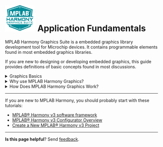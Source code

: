 # ![Microchip Technology](images/mhgs.png) Application Fundamentals

MPLAB Harmony Graphics Suite is a embedded graphics library development tool for Microchip devices. It contains programmable elements found in most embedded graphics libraries.

If you are new to designing or developing embedded graphics, this guide provides definitions of basic concepts found in most discussions.

<details><summary>Graphics Basics</summary>
<p>

* **Pixel**: A pixel is a physical point in a raster image, or the smallest addressable element in an all-points addressable display device. The number of Pixels Per Inch (PPI) is a metric for how finely the image is displayed.

![Microchip Technology](images/gfx_ovr%20Pixels%20Per%20Inch.png)

* **Primitive**: A primitive is a basic building block for drawing to the screen: e.g. point, line, arc, circle, bar. 
* **Widget**: A widget is a graphical object that is used to convey information or provide user input to the system. Widgets are created by assembling multiple primitives. Examples of widgets in MPLAB Harmony Graphics Suite are: 

![Microchip Technology](images/gfx_ovr%20example%20widgets.png)

* **Font**: A set of type or characters of one style, weight and size for a given typeface, for example:

    ![Microchip Technology](images/gfx_ovr%20font%20examples.png)

* **Glyph**: A pixel representation of an individual character in a given typeface.
* **Bit Block Transfer (BLIT)**: A data operation that combines two or more bitmaps using Boolean functions. An example of a BLIT would be adding an animated object (sprite) on top of a background image while ignoring the background (black) pixels in the sprite’s bitmap.
* **Layer**: The objects of a graphics design can be organized into a hierarchy with child objects which inherit properties from a parent object, which can be a child of another parent object higher in the hierarchy. Every design in MPLAB Harmony Graphics Suite has a Layer0. Additional layers can be added in the tree view panel to provide overlapping layers of objects which are all children of parent layers.
* **Sprite**: A small two-dimensional bit map that is added to a larger scene. Typically, sprites are used to simulate movement by quickly erasing a prior drawing and redrawing the sprite in a slightly different position.
* **Display Resolution**: The number of distinct pixels in each dimension that can be displayed. It is usually quoted in width x height in units of pixels.
* **Alpha Blending**: A graphical technique which blends pixels of overlapping widgets together instead of overwriting one with another. Alpha blending ranges from fully transparent to fully visible (blocking all beneath).
* **Color Depth**: The number of bits required to represent the color of a single pixel. It is expressed as bits per pixel (bpp). Typical bits per pixel are 8, 16, 24, and 32.
* **Color Model, RGB**: The RGB Color Model is an additive color model in which red, green, and blue light are added together in various ways to reproduce a broad array of colors. Colors are expressed as a triplet (RGB) (Source: Wikipedia). Examples of color models are:
    * **RGB 565** (16 bpp, Red: 5 bits, Green: 6 bits, Blue: 5 bits)
    * **RGBA 8888** (32 bpp, Red: 8 bits, Green 8 bits, Blue: 8 bits, Alpha: 8 Bits)
* **Graphics Controller**: The peripheral of a processor or separate device responsible for driving the pixel data to the display.
* **Frame Buffer**: The block of memory that stores the pixel data to be transferred to the screen. A frame buffer can be thought of as a copy of the display’s pixel values.
* **Graphics Processor**: Dedicated hardware within a microcontroller designed to accelerate updating the frame buffer for primitives such as lines and rectangles and for bit block transfers.

## Why Graphics?
A brief discussion of the growth and importance of graphics in modern embedded systems.
### Description
The arrival of smartphones that incorporate feature-rich graphics and easy-to-use touch interfaces has changed user expectations for all types of products, from coffee makers to industrial control panels. Users now expect intuitive, touch-enabled user interfaces with rich colors and crisp designs in the simplest of products. Simple gestures like swipes and pinching are all part of the touch interactivity experience. When compared to designs of a decade ago, modern embedded graphics are significantly more sophisticated.

When adding graphics to modern designs, a full-color display with touch capabilities has become a necessity. Every Graphical User Interface (GUI) involves three elements: images, text and geometric shapes. The use of fonts allows customization of text. Image formats such as JPEG or PNG may be used in lieu of raw uncompressed images, depending on the demands of the application. Graphics libraries with the capability to draw simple geometric shapes like circles and rectangles allow you to trade processing cycles for storage and memory space.

Modern graphics libraries use parameterized data structures called widgets to manage the three essential graphic elements. Widgets may also be used to create interactive touch elements such as buttons, slider bars or list wheels. Widgets are grouped into screens. Whether widgets are drawn in front or behind (the z-order) within the screen must be managed as well. One goal of any well-designed and organized GUI is to minimize pixel redraws that can occur when objects overlap.

To build screens using widgets, a What-You-See-Is-What-You-Get (WYSIWIG) design tool is essential. The GUI design tool should provide a pixel-exact representation of screen objects and provide quick iterations of object edits. There are many components that a good GUI design should have.

* **Language** – The GUI should support the user’s preferred language.
* **Graphics** – The GUI should be simple, comprehensive and easy-to-understand with a a modern, fresh look.
* **Motion** – Motion should be used to provide additional information, in addition to entertainment, to the user. 
* **information** to the user?
* **Information Design** – Information that the GUI is communicating should be easy to understand and use.
* **Interface Design** – The user should be able to successfully navigate and manipulate the interface to accomplish useful tasks.
* **Interaction Design** – The underlying firmware or software’s reaction to user inputs should not impede or detract from the user experience.
* **Programming** – The GUI should be robust and error free.

Several trends in today’s user interface designs can help keep a GUI design modern and fresh looking.

* **Seamless Interface** – This trend minimizes screen transitions by bringing up needed content without changing the application’s display or using many redraws. This is achieved by using double buffering, layers and mask colors.
* **Typography** – Large headlines in combination with smooth animation provides an eye-catching design without using unnecessary content. This is achieved with flexible font management tools that minimize the memory footprint of fonts and strings.
* **Gradient Transitions** – Smooth transitions from one gradient background to another signifying a specific action provides a very engaging user experience. Our gradient widget enables easy implementation of this trend.
* **Custom Illustrations** – High-quality illustrations or graphics in unique styles keeps the user coming back for more. Flexible support for images in multiple formats, as well as image compression, are needed to execute this capability.
* **Video** – Videos in a format that complements the look and feel of the GUI add interest and can quickly communicate complex ideas to the user.
* **Strong Focus on the User Experience (UX) - Combine ease of use with a clean and convenient user interface. Don’t trade effectiveness for beauty. Design iterations need to be made quickly and easily. User feedback should be easily be added to any design.
* **Interaction** – Each interactive element in the design should provide immediate and smooth feedback to the user. Event Management tools support the design of effective user interface.
* **Soothing Colors** – Give preference to a GUI palette with a calm pastel colors and avoid bright colors. Flexible color schemes should be able to be customized for a desired look and feel.

</p>
</details>

<details><summary>Why use MPLAB Harmony Graphics?</summary>
<p>

This section discusses the benefits of using the MPLAB Harmony Graphics Suite for embedded graphics development.
### Description
Here are the key reasons to use MPLAB Harmony Graphics Suite:
* It’s Good
* It’s Fast
* It’s Free
### It's Good
MPLAB Harmony Graphics Suite is tightly integrated with MPLAB X Integrated Development Environment to provide an enhanced, interactive development environment.
### Description
The GUI Editor provides an exact representation of the graphical design, eliminating the Tweak/Generate/Build/Load/Run iterative cycle needed when the physical display was the only way to see the design. It has the best multi-language font and string support of any available graphics suite.  In today’s worldwide market, it is essential that adding localization features be straightforward and quick. Strings are stored as an array of pointers to a glyph lookup table rather than an array of glyphs. This greatly reduces the cost of multi-language support using non-ASCII encoded fonts, such as Chinese and other languages with non-Roman alphabets.

A full set of internal tools is provided to manage all the assets needed to build a GUI, including fonts, strings and images. Images can be imported into the application in one format and stored in an alternate format. Images can be compressed to trade off smaller memory footprint for more image processing.

The memory footprint of all assets can be optimized using the Memory Configuration tool. This tool enables image compression or format translation to the image assets that use up the most memory. The Heap Estimator tool estimates heap usage for all widgets and image decoders used the application, minimizing wasted memory from a heap allocation.
Support for multiple graphic layers and double buffering is built into the tool suite and can be enabled using a few mouse clicks. Animation using sprites is easily accomplished using double buffering. Video is also supported. Support for both on-chip and off-chip display drivers is provided.

The Display Manager supports color encoding schemes from 8 bits per pixel using an 8-bit global Lookup Table (LUT) to 32 bits per pixel (32-bit RGBA blending). Using the global LUT replaces every pixel color value in frame buffers and images with just one byte that addresses a location in the global palette LUT. The Global Palette tool optimizes LUT values based on the images and color schemes used in the design to minimize posterization. Using the global palette LUT allows for double buffering on small memory devices, greatly improving graphics performance.

Multiple widget color schemes are supported, allowing easy and low-overhead customization of the interface’s look.
Managing application events, such as touches or swipes, is critical to building an effective GUI. The Event Manager tool supports events within the graphics stack and between the graphics stack and the application layer. In many cases, especially for events from one graphics widget to another, the Event Manager tool eliminates the need to write any code. In most other cases, an event code template is built by the Event Manager that can be customized to fully implement the required GUI behavior.

MPLAB Harmony Graphics Suite provides a full set of graphical design elements or widgets:


| Widget  | Description | Application Example |
| ------------- | ------------- |------------- |
| Arc  | Graphical object in the shape of an arc  | legato_showcase_reloaded|
| Bar Graph| Graphing widget that uses rectangular bars to show data in categories |legato_showcase_reloaded|
|Button | Rectangular area that captures pressed or released events |legato_benchmark legato_showcase legato_quickstart|
|Check Box|Rectangular area that captures checked and unchecked event states| legato_showcase_reloaded|
|Circle |Graphical object in the shape of a circle||
|Circular Gauge|Graphical object in the form of a circular gauge |legato_showcase_reloaded|
|Circular Slider|Graphical object in the form of a circular slider| legato_showcase_reloaded|
|Gradient |Draw window that can be associated with a gradient color scheme, allowing for color variation in the window|legato_showcase (background)|
|Group Box| Container widget with a border and a text title ||
|Image| Displays an image | legato_benchmark legato_showcase legato_quickstart|
|Image Plus| Displays and controls image attributes; this widget can be set to accept two-finger touch input||
|Image Sequence| Controls display sequencing of an image|legato_showcase|
|Key Pad |Displays rows and columns of buttons; this widget has a key click event that can be customized |legato_showcase|
|Label | Displays text to be used as a label |legato_benchmark legato_showcase legato_quickstart|
|Line| Displays a line between two points | |
|Line Graph|Displays a line graph using points and lines |legato_showcase_reloaded|
|List Wheel|Allows multiple radial selections that were usually touch-based selections and browsing |legato_showcase|
|List| Container to display a list of other widgets||
|Panel| Container that is a simpler alternative to Draw Surface, as it does not have the Draw Surface callback feature.|legato_benchmark legato_showcase|
|Pie Chart| Graphing widget that shows data entries as sectors in a circle |legato_showcase_reloaded|
|Progress Bar| Displays progress horizontally or vertically||
|Radial Menu| Carousel of image widgets that rotates in an elliptical track simulating three-dimensional rotation||
|Radio Button| Button that displays checked or unchecked states and text |legato_showcase|
|Rectangle|Displays a rectangle with a filled color||
|Scroll Bar|Displays a vertical or horizontal scroll area||
|Slider |Display a vertical or horizontal slider|legato_showcase|
|Text Field| Displays tracking of touch inputs|legato_showcase|
|Touch Test| A widget that displays tracking of touch inputs.| legato_showcase|
|Window |Container like the Panel but has a customizable title bar||

### It's Fast
MPLAB Harmony Graphics Suite minimizes development time and produces very fast graphics on processors.
### Description
The MPLAB Harmony Graphics Suite produces fast graphics on PIC32 or SAM microcontrollers (MCUs), minimizing the processor resources and processing bandwidth that is dedicated to graphics. Our lineup of application examples and quick-start guides further enables this increase in graphics speed. These resources walk you step by step through the methods to get basic elements of graphics—image, text and widgets—up on an embedded display in a minimal amount of time.
Unlike third-party graphics tools, MHGS is deeply integrated and tightly coupled with the existing MPLAB development ecosystem. With third-party tools, each step in the graphics development process happens outside of the development environment and the code must be assembled manually, as illustrated in the graphic below:

![Microchip Technology](images/GFX_OVR%20%203rd%20Party%20Design%20Flow.png)

The development of a GUI is a highly iterative process, requiring many loops through the process, as shown above, before converging into the final GUI design. This process takes more time and is more prone to user errors because of the manual assembly of all the code developed by the tools outside of the main toolset. The faster the loop time of each iteration is, the faster the final design will be.
Because all MPLAB Harmony Graphics Suite tools are tightly integrated into the MPLAB development ecosystem, the only place that manual software changes happen is in the application code of the project. Everything else is automated, thus reducing the risk of user error.

![Microchip Technology](images/GFX_OVR%20Harmony%20Design%20Flow.png)

The graphics library is optimized to utilize MPLAB Harmony Graphics Suite’s capabilities. It’s not a one-design-fits-all-processors library; it is focused solely on PIC32 or SAM devices. This library can take full advantage of PIC32 or SAM device features, such as the 2D Graphics Processing Unit (2D GPU) and built-in display controller, when these features are available in the target processor.

The available graphics application examples provide optimized graphic designs that wring the maximum graphics performance out of each target processor. The Advanced Topics section in the documentation discusses additional performance-enhancing techniques, such as “Draw Pipeline Options” and “Improving Touch Performance with Phantom Buttons.”

### It's Free
MPLAB Harmony Graphics Suite is free to design with and use with our 32-bit microcontrollers.

### Description
There are no upfront costs and MPLAB Harmony Graphics Suite is royalty-free for use with all PIC32 and SAM MCUs. Full source code is available in each release of MPLAB Harmony and there are no restrictions on user customization of this source code. Finally, it works with the free version of the MPLAB XC32 Compiler so no additional investment in compiler upgrades is needed.

</p>
</details>

<details><summary>How Does MPLAB Harmony Graphics Work?</summary>
<p>

Here is a brief description of how MPLAB Harmony Graphics Suite works.

### Description

MPLAB Harmony Graphics Suite (MHGS) can be broken down into two parts: the development architecture and the application code architecture.

![Microchip Technology](images/GFX_OVR%20PIC32%20Graphics%20Architecture.png)

During graphics development, Legato Composer is launched from MPLAB Harmony Configurator (MHC). MHC supports the basic setup of the application’s code, including system clock setup, selection and configuration of drivers and display setup. Composer supports the design of the application’s graphics, including font, string, and image management. The setup of color schemes and widgets is also supported by Composer.

Learn more about [Legato Graphics Composer](UserGuide-LegatoComposer).

![Microchip Technology](images/GFX_OVR%20App%20Code%20Architecture.png)

**Graphics Library** – This library provides the capability for interface generation, management, and interaction. It provides the building blocks for constructing a user interface in the form of widgets or user interface elements. These consist of things like buttons, checkboxes, images, etc. This library also handles user interaction events for things like touch actions.

**Third Party Graphics Library** (Future Upgrade) – The third-party library can be used with the Harmony framework to perform the graphics operations if desired by the user. The third-party library has access to the Hardware Abstraction Layer (HAL), which has been configured to supply the frame buffer to be filled in by the third-party graphics library.
Touch Driver – Supports capacitive or resistive touch interface on the display.

**Graphics Controller Driver** – This software talks directly to hardware. Multiple drivers for internal, external and no-controller options are available. These can be customized with the Display Manager interface. No other software in the stack should have hardware access.

**Graphics Accelerator Driver**- This software interfaces with graphics accelerator hardware, when it is available.

</p>
</details>

***

If you are new to MPLAB Harmony, you should probably start with these tutorials:

* [MPLAB® Harmony v3 software framework](https://microchipdeveloper.com/harmony3:start) 
* [MPLAB® Harmony v3 Configurator Overview](https://microchipdeveloper.com/harmony3:mhc-overview)
* [Create a New MPLAB® Harmony v3 Project](https://microchipdeveloper.com/harmony3:new-proj)

***

**Is this page helpful**? Send [feedback](issues).